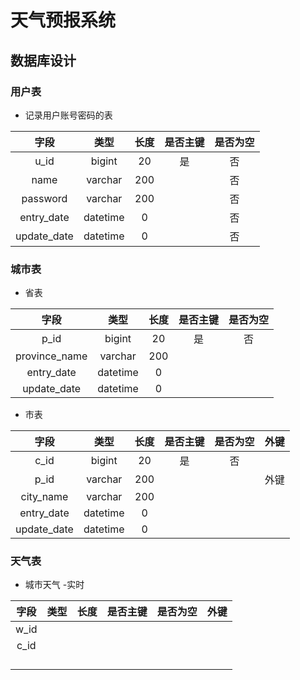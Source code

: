 # 天气预报系统

## 数据库设计

### 用户表

* 记录用户账号密码的表

|    字段     |   类型   | 长度 | 是否主键 | 是否为空 |
| :---------: | :------: | :--: | :------: | :------: |
|    u_id     |  bigint  |  20  |    是    |    否    |
|    name     | varchar  | 200  |          |    否    |
|  password   | varchar  | 200  |          |    否    |
| entry_date  | datetime |  0   |          |    否    |
| update_date | datetime |  0   |          |    否    |



### 城市表

* 省表

|     字段      |   类型   | 长度 | 是否主键 | 是否为空 |
| :-----------: | :------: | :--: | :------: | :------: |
|     p_id      |  bigint  |  20  |    是    |    否    |
| province_name | varchar  | 200  |          |          |
|  entry_date   | datetime |  0   |          |          |
|  update_date  | datetime |  0   |          |          |

* 市表

|    字段     |   类型   | 长度 | 是否主键 | 是否为空 | 外键 |
| :---------: | :------: | :--: | :------: | :------: | :--: |
|    c_id     |  bigint  |  20  |    是    |    否    |      |
|    p_id     | varchar  | 200  |          |          | 外键 |
|  city_name  | varchar  | 200  |          |          |      |
| entry_date  | datetime |  0   |          |          |      |
| update_date | datetime |  0   |          |          |      |

### 天气表

* 城市天气 -实时

| 字段 | 类型 | 长度 | 是否主键 | 是否为空 | 外键 |
| :--: | :--: | :--: | :------: | :------: | :--: |
| w_id |      |      |          |          |      |
| c_id |      |      |          |          |      |
|      |      |      |          |          |      |
|      |      |      |          |          |      |
|      |      |      |          |          |      |
|      |      |      |          |          |      |









